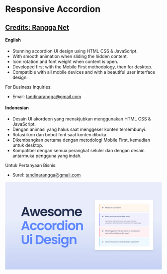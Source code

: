 # Responsive Accordion
## [Credits: Rangga Net](https://github.com/ranggasmith)
#### English

- Stunning accordion UI design using HTML CSS & JavaScript.
- With smooth animation when sliding the hidden content.
- Icon rotation and font weight when content is open.
- Developed first with the Mobile First methodology, then for desktop.
- Compatible with all mobile devices and with a beautiful user interface design.

For Business Inquiries:
- Email: [tandinarangga@gmail.com](mailto://tandinarangga@gmail.com)

#### Indonesian

- Desain UI akordeon yang menakjubkan menggunakan HTML CSS & JavaScript.
- Dengan animasi yang halus saat menggeser konten tersembunyi.
- Rotasi ikon dan bobot font saat konten dibuka.
- Dikembangkan pertama dengan metodologi Mobile First, kemudian untuk desktop.
- Kompatibel dengan semua perangkat seluler dan dengan desain antarmuka pengguna yang indah.

Untuk Pertanyaan Bisnis:
- Surel: [tandinarangga@gmail.com](mailto://tandinarangga@gmail.com)

![Accordion](/accordion-preview.png)
